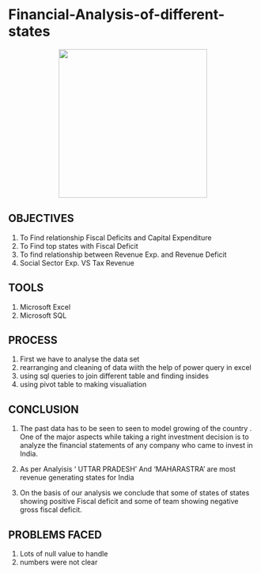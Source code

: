 
  # Financial-Analysis-of-different-states
  
</div>
<div align = "center" >
<img src="https://media.tenor.com/2iy8lF0U4zwAAAAd/india.gif" width="300" height = "100" />

</div>


## OBJECTIVES

1) To Find relationship Fiscal Deficits and  Capital Expenditure
2) To Find top	states with Fiscal  Deficit
3) To find relationship between Revenue  Exp. and Revenue Deficit
4) Social Sector Exp. VS Tax Revenue


## TOOLS

1) Microsoft Excel
2) Microsoft SQL

## PROCESS

1) First we have to analyse the data set 
2) rearranging and cleaning of data wiith the help of power query in excel
3) using sql queries to join different table and finding insides
4) using pivot table to making visualiation
   
## CONCLUSION

1) The past data has to be seen to seen to model growing of the country .  One of the major aspects while taking a right investment decision is to  analyze	the      financial statements of any company who came to invest  in India.

2) As per	Analyisis	‘ UTTAR PRADESH’ And ‘MAHARASTRA’	are most  revenue generating states for India

3) On the basis of our analysis we conclude that some of states of states  showing positive Fiscal deficit and some of team showing negative  gross fiscal deficit.

  
 ## PROBLEMS FACED
 
 1) Lots of null value to handle
 2) numbers were not clear
